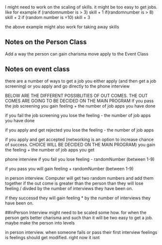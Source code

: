 I might need to work on the scaling of skills.  it might be too easy to get jobs.  like for example 
if (randomnumber is > 3)
skill + 1
if(randomnumber is > 8)
skill + 2
if (random number is =10)
skill  + 3

the above example might also work for taking away skills

## Notes on the Person Class
Add a way the person can gain charisma
move apply to the Event Class

## Notes on event class
there are a number of ways to get a job
you either apply (and then get a job screening)
or you apply and go directly to the phone interview

BELOW ARE THE DIFFERENT POSSIBLITIES OF OUT COMES.  THE OUT COMES ARE GOING TO BE DECIDED ON THE MAIN PROGRAM
If you pass the job screening 
you gain feeling + the number of job apps you have done

if you fail the job screening
you lose the feeling - the number of job apps you have done

if you apply and  get rejected 
you lose the feeling - the number of job apps

if you apply and get accepted (networking is an option to increase chance of success.  CHOICE WILL BE DECIDED ON THE MAIN PROGRAM)
you gain the feeling + the number of job apps you get

phone interview 
if you fail you lose feeling - randomNumber (between 1-9)

if you pass you will gain feeling + randomNumber (between 1-9)

in person interview.  Computer will get two random numbers and add them together if the out come is greater than the person than they will lose feeling / divded by the number of interviews they have been on.

if they successd they will gain feeling * by the number of interviews they have been on.



##inPerson Interview might need to be scaled some how. for when the person gets better charisma and such than it will be two easy to get a job.  maybe make the person into levels

in person interview.  when someone fails or pass their first interview feelings is feelings should get modified.  right now it isnt

